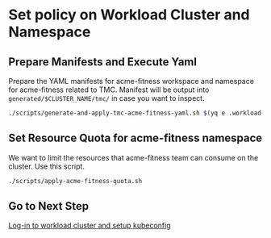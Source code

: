 # Set policy on Workload Cluster and Namespace

## Prepare Manifests and Execute Yaml

Prepare the YAML manifests for acme-fitness workspace and namespace for acme-fitness related to TMC.  Manifest will be output into `generated/$CLUSTER_NAME/tmc/` in case you want to inspect.

```bash
./scripts/generate-and-apply-tmc-acme-fitness-yaml.sh $(yq e .workload-cluster.name $PARAMS_YAML)
```

## Set Resource Quota for acme-fitness namespace

We want to limit the resources that acme-fitness team can consume on the cluster.  Use this script.

```bash
./scripts/apply-acme-fitness-quota.sh
```

## Go to Next Step

[Log-in to workload cluster and setup kubeconfig](03-login-kubeconfig.md)
